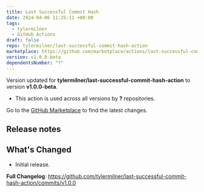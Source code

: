 ```yaml
---
title: Last Successful Commit Hash
date: 2024-04-06 11:25:11 +00:00
tags:
  - tylermilner
  - GitHub Actions
draft: false
repo: tylermilner/last-successful-commit-hash-action
marketplace: https://github.com/marketplace/actions/last-successful-commit-hash
version: v1.0.0-beta
dependentsNumber: "?"
---
```



Version updated for **tylermilner/last-successful-commit-hash-action** to version **v1.0.0-beta**.
- This action is used across all versions by **?** repositories.

Go to the [GitHub Marketplace](https://github.com/marketplace/actions/last-successful-commit-hash) to find the latest changes.

## Release notes

## What's Changed
* Initial release.

**Full Changelog**: https://github.com/tylermilner/last-successful-commit-hash-action/commits/v1.0.0
